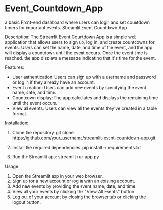 # Event_Countdown_App
a basic Front-end dashboard where users can login and set countdown timers for important events.
Streamlit Event Countdown App

Description:
The Streamlit Event Countdown App is a simple web application that allows users to sign up, log in, and create countdowns for events. Users can set the name, date, and time of the event, and the app will display a countdown until the event occurs. Once the event time is reached, the app displays a message indicating that it's time for the event.

Features:
- User authentication: Users can sign up with a username and password or log in if they already have an account.
- Event creation: Users can add new events by specifying the event name, date, and time.
- Countdown display: The app calculates and displays the remaining time until the event occurs.
- View all events: Users can view all the events they've created in a table format.

Installation:
1. Clone the repository:
   git clone https://github.com/your_username/streamlit-event-countdown-app.git

2. Install the required dependencies:
   pip install -r requirements.txt

3. Run the Streamlit app:
   streamlit run app.py

Usage:
1. Open the Streamlit app in your web browser.
2. Sign up for a new account or log in with an existing account.
3. Add new events by providing the event name, date, and time.
4. View all your events by clicking the "View All Events" button.
5. Log out of your account by closing the browser tab or clicking the logout button.
